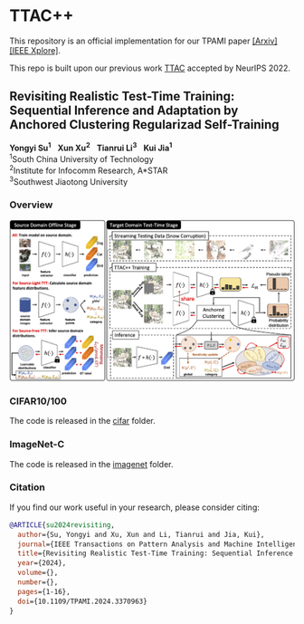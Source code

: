 # TTAC++

This repository is an official implementation for our TPAMI paper [\[Arxiv\]](https://arxiv.org/abs/2303.10856) [\[IEEE Xplore\]](https://ieeexplore.ieee.org/abstract/document/10452869).

This repo is built upon our previous work [TTAC](https://github.com/Gorilla-Lab-SCUT/TTAC) accepted by NeurIPS 2022.

## Revisiting Realistic Test-Time Training: Sequential Inference and Adaptation by Anchored Clustering Regularizad Self-Training

**Yongyi Su<sup>1</sup>** &nbsp; **Xun Xu<sup>2</sup>** &nbsp; **Tianrui Li<sup>3</sup>** &nbsp; **Kui Jia<sup>1</sup>**
<br>
<sup>1</sup>South China University of Technology &nbsp; <br>
<sup>2</sup>Institute for Infocomm Research, A*STAR &nbsp; <br>
<sup>3</sup>Southwest Jiaotong University
<br>


### Overview

![](./imgs/Overview_TTAC2.png)


### CIFAR10/100

The code is released in the [cifar](cifar) folder.

### ImageNet-C

The code is released in the [imagenet](imagenet) folder.

### Citation

If you find our work useful in your research, please consider citing:

```bibtex
@ARTICLE{su2024revisiting,
  author={Su, Yongyi and Xu, Xun and Li, Tianrui and Jia, Kui},
  journal={IEEE Transactions on Pattern Analysis and Machine Intelligence}, 
  title={Revisiting Realistic Test-Time Training: Sequential Inference and Adaptation by Anchored Clustering Regularized Self-Training}, 
  year={2024},
  volume={},
  number={},
  pages={1-16},
  doi={10.1109/TPAMI.2024.3370963}
}
```
